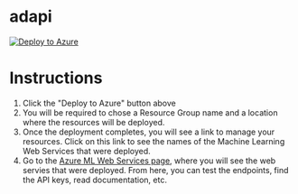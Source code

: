 # adapi

[![Deploy to Azure](http://azuredeploy.net/deploybutton.png)](https://azuredeploy.net/)

# Instructions
1. Click the "Deploy to Azure" button above
2. You will be required to chose a Resource Group name and a location where the resources will be deployed.
3. Once the deployment completes, you will see a link to manage your resources.  Click on this link to see the names of the Machine Learning Web Services that were deployed.
4. Go to the [Azure ML Web Services page](https://services.azureml.net/webservices/), where you will see the web servies that were deployed.  From here, you can test the endpoints, find the API keys, read documentation, etc.
